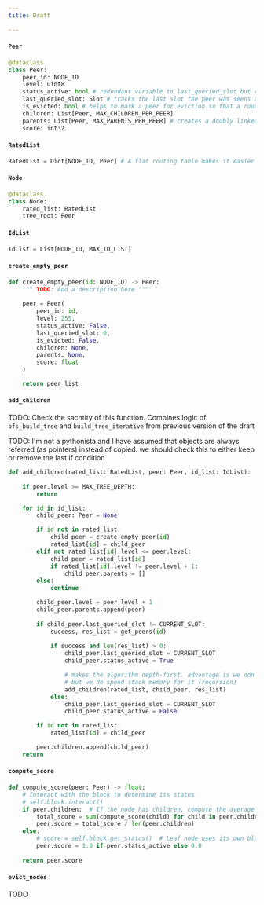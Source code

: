 ```yaml
---
title: Draft

---
```


#### `Peer`

```python
@dataclass
class Peer:
    peer_id: NODE_ID
    level: uint8
    status_active: bool # redundant variable to last_queried_slot but can be useful.
    last_queried_slot: Slot # tracks the last slot the peer was seens as active
    is_evicted: bool # helps to mark a peer for eviction so that a routine task can remove it
    children: List[Peer, MAX_CHILDREN_PER_PEER]
    parents: List[Peer, MAX_PARENTS_PER_PEER] # creates a doubly linked list
    score: int32
```

#### `RatedList`

```python
RatedList = Dict[NODE_ID, Peer] # A flat routing table makes it easier to manage queries
```

#### `Node`

```python
@dataclass
class Node:
    rated_list: RatedList
    tree_root: Peer
```

#### `IdList`

```python
IdList = List[NODE_ID, MAX_ID_LIST]
```

#### `create_empty_peer`

```python
def create_empty_peer(id: NODE_ID) -> Peer:
    """ TODO: Add a description here """
    
    peer = Peer(
        peer_id: id,
        level: 255,
        status_active: False, 
        last_queried_slot: 0, 
        is_evicted: False, 
        children: None, 
        parents: None, 
        score: float
    )

    return peer_list
```

#### `add_children`

TODO: Check the sacntity of this function. Combines logic of `bfs_build_tree` and `build_tree_iterative` from previous version of the draft

TODO: I'm not a pythonista and I have assumed that objects are always referred (as pointers) instead of copied. we should check this to either keep or remove the last if condition

```python
def add_children(rated_list: RatedList, peer: Peer, id_list: IdList):
    
    if peer.level >= MAX_TREE_DEPTH:
        return

    for id in id_list:
        child_peer: Peer = None

        if id not in rated_list: 
            child_peer = create_empty_peer(id)
            rated_list[id] = child_peer
        elif not rated_list[id].level <= peer.level:
            child_peer = rated_list[id]
            if rated_list[id].level != peer.level + 1:
                child_peer.parents = []
        else:
            continue

        child_peer.level = peer.level + 1
        child_peer.parents.append(peer)
        
        if child_peer.last_queried_slot != CURRENT_SLOT:
            success, res_list = get_peers(id)
            
            if success and len(res_list) > 0:
                child_peer.last_queried_slot = CURRENT_SLOT
                child_peer.status_active = True

                # makes the algorithm depth-first. advantage is we don't require hold information in memory
                # but we do spend stack memory for it (recursion)
                add_children(rated_list, child_peer, res_list)
            else:
                child_peer.last_queried_slot = CURRENT_SLOT
                child_peer.status_active = False

        if id not in rated_list:
            rated_list[id] = child_peer

        peer.children.append(child_peer)
    return
```

#### `compute_score`

```python
def compute_score(peer: Peer) -> float:
    # Interact with the block to determine its status
    # self.block.interact()
    if peer.children:  # If the node has children, compute the average score
        total_score = sum(compute_score(child) for child in peer.children)
        peer.score = total_score / len(peer.children)
    else:
        # score = self.block.get_status()  # Leaf node uses its own block's status
        peer.score = 1.0 if peer.status_active else 0.0
    
    return peer.score
```

#### `evict_nodes`
TODO
